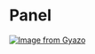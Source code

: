 # Panel  

[![Image from Gyazo](https://i.gyazo.com/90afa2be91fc677f173581c6ce0f5b7c.png)](https://gyazo.com/90afa2be91fc677f173581c6ce0f5b7c)
